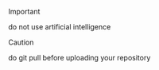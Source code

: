 > [!IMPORTANT]
do not use artificial intelligence

> [!CAUTION]

do git pull before uploading your repository
